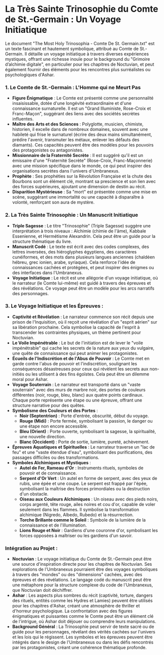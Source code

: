 # La Très Sainte Trinosophie du Comte de St.-Germain : Un Voyage Initiatique

Le document "The Most Holy Trinosophia - Comte De St. Germain.txt" est un texte fascinant et hautement symbolique, attribué au Comte de St.-Germain. Il détaille un voyage initiatique à travers diverses expériences mystiques, offrant une richesse inouïe pour le background du "Grimoire d’alchimie digitale", en particulier pour les chapitres de Noctuvian, et peut également fournir des éléments pour les rencontres plus surréalistes ou psychologiques d'Ashar.

### 1. Le Comte de St.-Germain : L'Homme qui ne Meurt Pas

*   **Figure Énigmatique** : Le Comte est présenté comme une personnalité insaisissable, dotée d'une longévité extraordinaire et d'une connaissance surnaturelle. Il est un "Grand Illuministe, Rose-Croix et Franc-Maçon", suggérant des liens avec des sociétés secrètes influentes.
*   **Maître des Arts et des Sciences** : Polyglotte, musicien, chimiste, historien, il excelle dans de nombreux domaines, souvent avec une habileté qui frise le surnaturel (écrire des deux mains simultanément, prédire l'avenir, transmuter les métaux, enlever les défauts des diamants). Ces capacités peuvent être des modèles pour les pouvoirs des protagonistes ou antagonistes.
*   **Missionnaire de la Fraternité Secrète** : Il est suggéré qu'il est un émissaire d'une "Fraternité Secrète" (Rose-Croix, Franc-Maçonnerie) avec une mission spécifique dans le monde, ce qui peut inspirer des organisations secrètes dans l'univers d'Umbranexus.
*   **Prophète** : Ses prophéties sur la Révolution Française et la chute des Bourbons sont un élément clé, montrant sa prescience et son lien avec des forces supérieures, ajoutant une dimension de destin au récit.
*   **Disparition Mystérieuse** : Sa "mort" est présentée comme une mise en scène, suggérant une immortalité ou une capacité à disparaître à volonté, renforçant son aura de mystère.

### 2. La Très Sainte Trinosophie : Un Manuscrit Initiatique

*   **Triple Sagesse** : Le titre "Trinosophie" (Triple Sagesse) suggère une interprétation à trois niveaux : Alchimie (chimie de l'âme), Kabbale Essenienne, et Hermétisme Alexandrin. Cela peut être un guide pour la structure thématique du livre.
*   **Manuscrit Codé** : Le texte est écrit avec des codes complexes, des lettres inversées, des hiéroglyphes égyptiens, des caractères cunéiformes, et des mots dans plusieurs langues anciennes (chaldéen hébreu, grec ionien, arabe, syriaque). Cela renforce l'idée de connaissances cachées et protégées, et peut inspirer des énigmes ou des interfaces dans l'Umbranexus.
*   **Voyage Initiatique** : Le récit est une allégorie d'un voyage initiatique, où le narrateur (le Comte lui-même) est guidé à travers des épreuves et des révélations. Ce voyage peut être un modèle pour les arcs narratifs des personnages.

### 3. Le Voyage Initiatique et les Épreuves :

*   **Captivité et Révélation** : Le narrateur commence son récit depuis une prison de l'Inquisition, où il reçoit une révélation d'un "esprit aérien" sur sa libération prochaine. Cela symbolise la capacité de l'esprit à transcender les contraintes physiques, un thème pertinent pour Noctuvian.
*   **Le Voile Impénétrable** : Le but de l'initiation est de lever le "voile impénétrable" qui cache les secrets de la nature aux yeux du vulgaire, une quête de connaissance qui peut animer les protagonistes.
*   **Écueils de l'Indiscrétion et de l'Abus de Pouvoir** : Le Comte met en garde contre l'abus de pouvoir et l'indiscrétion, soulignant les conséquences désastreuses pour ceux qui révèlent les secrets aux non-initiés ou les utilisent à des fins égoïstes. Cela peut être un dilemme moral pour Ashar.
*   **Voyage Souterrain** : Le narrateur est transporté dans un "vaste souterrain" avec des murs de marbre noir, des portes de couleurs différentes (noir, rouge, bleu, blanc) aux quatre points cardinaux. Chaque porte représente une étape ou une épreuve, offrant une structure narrative pour des quêtes.
*   **Symbolisme des Couleurs et des Portes** :
    *   **Noir (Septentrion)** : Porte d'entrée, obscurité, début du voyage.
    *   **Rouge (Midi)** : Porte fermée, symbolisant la passion, le danger ou une étape non encore accessible.
    *   **Bleu (Orient)** : Porte ouverte, symbolisant la sagesse, la spiritualité, une nouvelle direction.
    *   **Blanc (Occident)** : Porte de sortie, lumière, pureté, achèvement.
*   **Épreuves Aquatiques et Spirituelles** : Le narrateur traverse un "lac de feu" et une "vaste étendue d'eau", symbolisant des purifications, des passages difficiles ou des transformations.
*   **Symboles Alchimiques et Mystiques** :
    *   **Autel de Fer, Rameau d'Or** : Instruments rituels, symboles de pouvoir et de connaissance.
    *   **Serpent d'Or Vert** : Un autel en forme de serpent, avec des yeux de rubis, une épée et une coupe. Le serpent est frappé par l'épée, symbolisant la maîtrise des forces primordiales ou la destruction d'un obstacle.
    *   **Oiseau aux Couleurs Alchimiques** : Un oiseau avec des pieds noirs, corps argenté, tête rouge, ailes noires et cou d'or, capable de voler seulement dans les flammes. Il symbolise la transformation alchimique (Nigredo, Albedo, Rubedo) et la résurrection.
    *   **Torche Brillante comme le Soleil** : Symbole de la lumière de la connaissance et de l'illumination.
    *   **Lions Rouge et Noir** : Gardiens d'une couronne d'or, symbolisant les forces opposées à maîtriser ou les gardiens d'un savoir.

### Intégration au Projet :

*   **Noctuvian** : Le voyage initiatique du Comte de St.-Germain peut être une source d'inspiration directe pour les chapitres de Noctuvian. Ses explorations de l'Umbranexus pourraient être des voyages symboliques à travers des "mondes" ou des "dimensions" cachées, avec des épreuves et des révélations. Le langage codé du manuscrit peut être une métaphore pour la structure complexe du code de l'Umbranexus, que Noctuvian doit déchiffrer.
*   **Ashar** : Les aspects plus sombres du récit (captivité, torture, dangers des rituels, entités comme les Hydres et Lamies) peuvent être utilisés pour les chapitres d'Ashar, créant une atmosphère de thriller et d'horreur psychologique. La confrontation avec des figures énigmatiques et puissantes comme le Comte peut être un élément clé de l'intrigue, où Ashar doit déjouer ou comprendre leurs manipulations.
*   **Background Général** : La Trinosophie peut servir de texte sacré ou de guide pour les personnages, révélant des vérités cachées sur l'univers et les lois qui le régissent. Les symboles et les épreuves peuvent être intégrés dans le design de l'Umbranexus ou dans les défis rencontrés par les protagonistes, créant une cohérence thématique profonde.